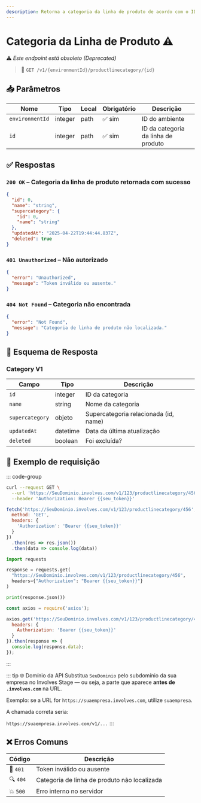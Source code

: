 ```yaml
---
description: Retorna a categoria da linha de produto de acordo com o ID especificado.
---
```


# Categoria da Linha de Produto ⚠️

⚠️ _Este endpoint está obsoleto (Deprecated)_

> 🔗 `GET /v1/{environmentId}/productlinecategory/{id}`


## 📥 Parâmetros

| Nome            | Tipo    | Local | Obrigatório | Descrição                           |
|------------------|---------|--------|--------------|--------------------------------------|
| `environmentId` | integer | path   | ✅ sim       | ID do ambiente                       |
| `id`            | integer | path   | ✅ sim       | ID da categoria da linha de produto  |


## ✅ Respostas

### `200 OK` – Categoria da linha de produto retornada com sucesso

```json
{
  "id": 0,
  "name": "string",
  "supercategory": {
    "id": 0,
    "name": "string"
  },
  "updatedAt": "2025-04-22T19:44:44.837Z",
  "deleted": true
}
```

### `401 Unauthorized` – Não autorizado

```json
{
  "error": "Unauthorized",
  "message": "Token inválido ou ausente."
}
```

### `404 Not Found` – Categoria não encontrada

```json
{
  "error": "Not Found",
  "message": "Categoria de linha de produto não localizada."
}
```


## 🧬 Esquema de Resposta

### Category V1

| Campo         | Tipo      | Descrição                       |
|---------------|-----------|----------------------------------|
| `id`          | integer   | ID da categoria                 |
| `name`        | string    | Nome da categoria               |
| `supercategory` | objeto  | Supercategoria relacionada (id, name) |
| `updatedAt`   | datetime  | Data da última atualização      |
| `deleted`     | boolean   | Foi excluída?                   |


## 📘 Exemplo de requisição

::: code-group

```bash [🟢 cURL]
curl --request GET \
  --url 'https://SeuDominio.involves.com/v1/123/productlinecategory/456' \
  --header 'Authorization: Bearer {{seu_token}}'
```

```js [🟡 JavaScript]
fetch('https://SeuDominio.involves.com/v1/123/productlinecategory/456', {
  method: 'GET',
  headers: {
    'Authorization': 'Bearer {{seu_token}}'
  }
})
  .then(res => res.json())
  .then(data => console.log(data))
```

```python [🔵 Python]
import requests

response = requests.get(
  "https://SeuDominio.involves.com/v1/123/productlinecategory/456",
  headers={"Authorization": "Bearer {{seu_token}}"}
)

print(response.json())
```

```js [🟣 Node.js]
const axios = require('axios');

axios.get('https://SeuDominio.involves.com/v1/123/productlinecategory/456', {
  headers: {
    Authorization: 'Bearer {{seu_token}}'
  }
}).then(response => {
  console.log(response.data);
});
```

:::


::: tip 🌐 Domínio da API
Substitua `SeuDominio` pelo subdomínio da sua empresa no Involves Stage — ou seja, a parte que aparece **antes de `.involves.com`** na URL.

Exemplo: se a URL for `https://suaempresa.involves.com`, utilize `suaempresa`.

A chamada correta seria:

`https://suaempresa.involves.com/v1/...`
:::


## ❌ Erros Comuns

| Código | Descrição                                       |
|--------|-------------------------------------------------|
| 🔐 `401` | Token inválido ou ausente                      |
| 🔍 `404` | Categoria de linha de produto não localizada   |
| 💥 `500` | Erro interno no servidor                       |
